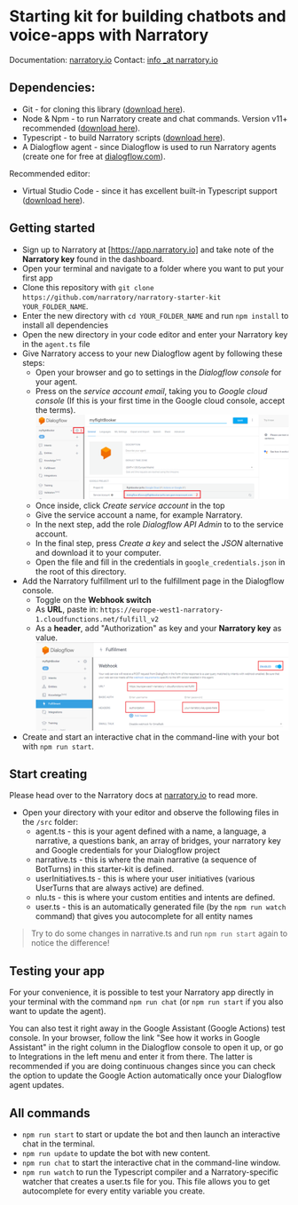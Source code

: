 # Starting kit for building chatbots and voice-apps with Narratory

Documentation: [narratory.io](https://narratory.io)
Contact: [info _at narratory.io](mailto:info@narratory.io)

## Dependencies:
* Git - for cloning this library ([download here](https://git-scm.com/downloads)).
* Node & Npm - to run Narratory create and chat commands. Version v11+ recommended ([download here](https://nodejs.org/en/download/)).
* Typescript - to build Narratory scripts ([download here](https://www.typescriptlang.org/)).
* A Dialogflow agent - since Dialogflow is used to run Narratory agents (create one for free at [dialogflow.com](https://dialogflow.com)).

Recommended editor:
* Virtual Studio Code - since it has excellent built-in Typescript support ([download here](https://code.visualstudio.com/)).

## Getting started

* Sign up to Narratory at [https://app.narratory.io] and take note of the **Narratory key** found in the dashboard.
* Open your terminal and navigate to a folder where you want to put your first app
* Clone this repository with `git clone https://github.com/narratory/narratory-starter-kit YOUR_FOLDER_NAME`.
* Enter the new directory with `cd YOUR_FOLDER_NAME` and run `npm install` to install all dependencies
* Open the new directory in your code editor and enter your Narratory key in the `agent.ts` file
* Give Narratory access to your new Dialogflow agent by following these steps:
  * Open your browser and go to settings in the _Dialogflow console_ for your agent.
  * Press on the _service account email_, taking you to _Google cloud console_ (If this is your first time in the Google cloud console, accept the terms).
  ![img](docs/img/google_credentials_step1.png)
  * Once inside, click _Create service account_ in the top 
  * Give the service account a name, for example Narratory.
  * In the next step, add the role _Dialogflow API Admin_ to to the service account.
  * In the final step, press _Create a key_ and select the _JSON_ alternative and download it to your computer.
  * Open the file and fill in the credentials in `google_credentials.json` in the root of this directory.
* Add the Narratory fulfillment url to the fulfillment page in the Dialogflow console. 
  * Toggle on the **Webhook switch**
  * As **URL**, paste in: `https://europe-west1-narratory-1.cloudfunctions.net/fulfill_v2` 
  * As a **header**, add "Authorization" as key and your **Narratory key** as value.
  ![img](docs/img/enabling_fulfillment.png)
* Create and start an interactive chat in the command-line with your bot with `npm run start`.

## Start creating 

Please head over to the Narratory docs at [narratory.io](https://narratory.io) to read more.

* Open your directory with your editor and observe the following files in the `/src` folder:
  * agent.ts - this is your agent defined with a name, a language, a narrative, a questions bank, an array of bridges, your narratory key and Google credentials for your Dialogflow project
  * narrative.ts - this is where the main narrative (a sequence of BotTurns) in this starter-kit is defined. 
  * userInitiatives.ts - this is where your user initiatives (various UserTurns that are always active) are defined.
  * nlu.ts - this is where your custom entities and intents are defined.
  * user.ts - this is an automatically generated file (by the `npm run watch` command) that gives you autocomplete for all entity names

> Try to do some changes in narrative.ts and run `npm run start` again to notice the difference!

## Testing your app

For your convenience, it is possible to test your Narratory app directly in your terminal with the command `npm run chat` (or `npm run start` if you also want to update the agent). 

You can also test it right away in the Google Assistant (Google Actions) test console. In your browser, follow the link "See how it works in Google Assistant" in the right column in the Dialogflow console to open it up, or go to Integrations in the left menu and enter it from there. The latter is recommended if you are doing continuous changes since you can check the option to update the Google Action automatically once your Dialogflow agent updates.

## All commands

* `npm run start` to start or update the bot and then launch an interactive chat in the terminal.
* `npm run update` to update the bot with new content.
* `npm run chat` to start the interactive chat in the command-line window.
* `npm run watch` to run the Typescript compiler and a Narratory-specific watcher that creates a user.ts file for you. This file allows you to get autocomplete for every entity variable you create.

